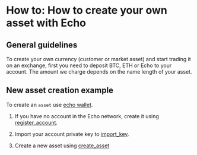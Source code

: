 # How to: How to create your own asset with Echo

## General guidelines

To create your own currency (customer or market asset) and start trading it on an exchange, first you need to deposit BTC, ETH or Echo to your account. The amount we charge depends on the name length of your asset.

## New asset creation example

To create an `asset` use [echo wallet](use-cli-wallet.md).

1. If you have no account in the Echo network, create it using [register_account](register-account.md).

2. Import your account private key to [import_key](../api-reference/echo-wallet-api/README.md#import_key-account_name_or_id-priv_key).

3. Create a new asset using [create_asset](../api-reference/echo-wallet-api/README.md#create_asset-issuer-symbol-precision-asset_opts-bitasset_opts-broadcast)
